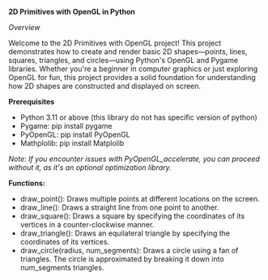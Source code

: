 **2D Primitives with OpenGL in Python**

_Overview_

Welcome to the 2D Primitives with OpenGL project! This project demonstrates how to create and render basic 2D shapes—points, lines, squares, triangles, and circles—using Python's OpenGL and Pygame libraries. Whether you're a beginner in computer graphics or just exploring OpenGL for fun, this project provides a solid foundation for understanding how 2D shapes are constructed and displayed on screen.

**Prerequisites**
  - Python 3.11 or above (this library do not has specific version of python)
  - Pygame: pip install pygame
  - PyOpenGL: pip install PyOpenGL
  - Mathplolib: pip install Matplolib


_Note: If you encounter issues with PyOpenGL_accelerate, you can proceed without it, as it's an optional optimization library._


**Functions:**
  - draw_point(): Draws multiple points at different locations on the screen.
  - draw_line(): Draws a straight line from one point to another.
  - draw_square(): Draws a square by specifying the coordinates of its vertices in a counter-clockwise manner.
  - draw_triangle(): Draws an equilateral triangle by specifying the coordinates of its vertices.
  - draw_circle(radius, num_segments): Draws a circle using a fan of triangles. The circle is approximated by breaking it down into num_segments triangles.
